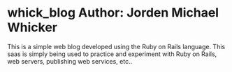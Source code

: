 whick_blog
Author: Jorden Michael Whicker
==========

This is a simple web blog developed using the Ruby on Rails language. This saas is simply being used to practice and experiment with Ruby on Rails, web servers, publishing web services, etc.. 

